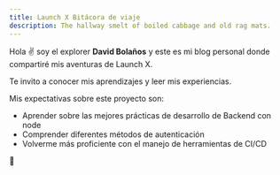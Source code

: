 ```yaml
---
title: Launch X Bitácora de viaje
description: The hallway smelt of boiled cabbage and old rag mats.
---
```


Hola ✌️  soy el explorer **David Bolaños** y este es mi blog personal donde compartiré mis aventuras de Launch X.

Te invito a conocer mis aprendizajes y leer mis experiencias.

Mis expectativas sobre este proyecto son:
- Aprender sobre las mejores prácticas de desarrollo de Backend con node
- Comprender diferentes métodos de autenticación
- Volverme más proficiente con el manejo de herramientas de CI/CD

🚀
